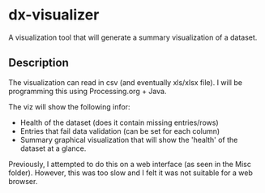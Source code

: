 # dx-visualizer
A visualization tool that will generate a summary visualization of a dataset.

## Description
The visualization can read in csv (and eventually xls/xlsx file).
I will be programming this using Processing.org + Java.

The viz will show the following infor:
- Health of the dataset (does it contain missing entries/rows)
- Entries that fail data validation (can be set for each column)
- Summary graphical visualization that will show the 'health' of the dataset at a glance.

Previously, I attempted to do this on a web interface (as seen in the Misc folder). However, this was too slow and I felt it was not suitable for a web browser.
